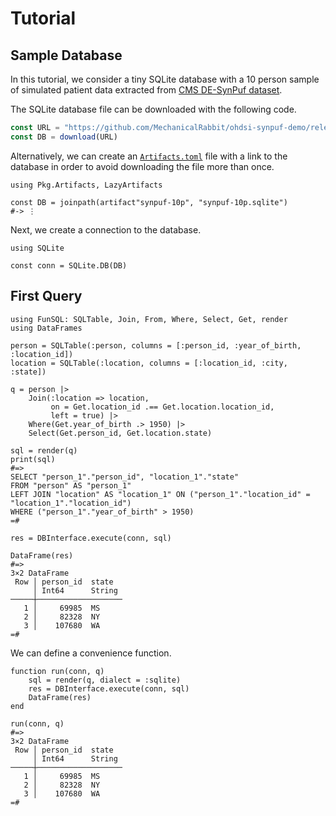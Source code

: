 # Tutorial

## Sample Database

In this tutorial, we consider a tiny SQLite database with a 10 person sample of
simulated patient data extracted from [CMS DE-SynPuf
dataset](https://www.cms.gov/Research-Statistics-Data-and-Systems/Downloadable-Public-Use-Files/SynPUFs/DE_Syn_PUF).

The SQLite database file can be downloaded with the following code.

```julia
const URL = "https://github.com/MechanicalRabbit/ohdsi-synpuf-demo/releases/download/20210412/synpuf-10p.sqlite"
const DB = download(URL)
```

Alternatively, we can create an [`Artifacts.toml`](../Artifacts.toml) file with
a link to the database in order to avoid downloading the file more than once.

    using Pkg.Artifacts, LazyArtifacts

    const DB = joinpath(artifact"synpuf-10p", "synpuf-10p.sqlite")
    #-> ⋮

Next, we create a connection to the database.

    using SQLite

    const conn = SQLite.DB(DB)

## First Query

    using FunSQL: SQLTable, Join, From, Where, Select, Get, render
    using DataFrames

    person = SQLTable(:person, columns = [:person_id, :year_of_birth, :location_id])
    location = SQLTable(:location, columns = [:location_id, :city, :state])

    q = person |>
        Join(:location => location,
             on = Get.location_id .== Get.location.location_id,
             left = true) |>
        Where(Get.year_of_birth .> 1950) |>
        Select(Get.person_id, Get.location.state)

    sql = render(q)
    print(sql)
    #=>
    SELECT "person_1"."person_id", "location_1"."state"
    FROM "person" AS "person_1"
    LEFT JOIN "location" AS "location_1" ON ("person_1"."location_id" = "location_1"."location_id")
    WHERE ("person_1"."year_of_birth" > 1950)
    =#

    res = DBInterface.execute(conn, sql)

    DataFrame(res)
    #=>
    3×2 DataFrame
     Row │ person_id  state
         │ Int64      String
    ─────┼───────────────────
       1 │     69985  MS
       2 │     82328  NY
       3 │    107680  WA
    =#

We can define a convenience function.

    function run(conn, q)
        sql = render(q, dialect = :sqlite)
        res = DBInterface.execute(conn, sql)
        DataFrame(res)
    end

    run(conn, q)
    #=>
    3×2 DataFrame
     Row │ person_id  state
         │ Int64      String
    ─────┼───────────────────
       1 │     69985  MS
       2 │     82328  NY
       3 │    107680  WA
    =#

